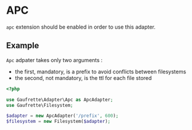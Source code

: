 APC
===

`apc` extension should be enabled in order to use this adapter.

Example
-------

`Apc` adpater takes only two arguments :
  * the first, mandatory, is a prefix to avoid conflicts between filesystems
  * the second, not mandatory, is the ttl for each file stored

```php
<?php

use Gaufrette\Adapter\Apc as ApcAdapter;
use Gaufrette\Filesystem;

$adapter = new ApcAdapter('/prefix', 600);
$filesystem = new Filesystem($adapter);
```
